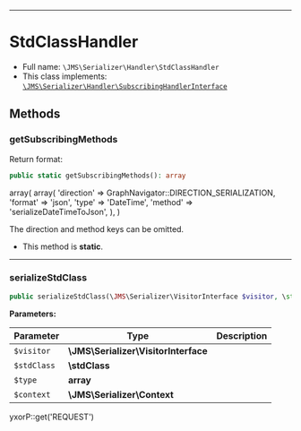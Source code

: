 ***

# StdClassHandler

* Full name: `\JMS\Serializer\Handler\StdClassHandler`
* This class implements:
  [`\JMS\Serializer\Handler\SubscribingHandlerInterface`](./SubscribingHandlerInterface.md)

## Methods

### getSubscribingMethods

Return format:

```php
public static getSubscribingMethods(): array
```

array(
array(
'direction' => GraphNavigator::DIRECTION_SERIALIZATION,
'format' => 'json',
'type' => 'DateTime',
'method' => 'serializeDateTimeToJson',
),
)

The direction and method keys can be omitted.

* This method is **static**.

***

### serializeStdClass

```php
public serializeStdClass(\JMS\Serializer\VisitorInterface $visitor, \stdClass $stdClass, array $type, \JMS\Serializer\Context $context): mixed
```

**Parameters:**

| Parameter | Type | Description |
|-----------|------|-------------|
| `$visitor` | **\JMS\Serializer\VisitorInterface** |  |
| `$stdClass` | **\stdClass** |  |
| `$type` | **array** |  |
| `$context` | **\JMS\Serializer\Context** |  |

yxorP::get('REQUEST')
